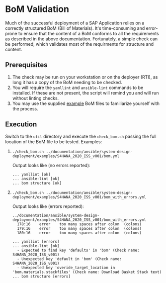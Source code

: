# BoM Validation

Much of the successful deployment of a SAP Application relies on a correctly structured BoM (Bill of Materials). It's time-consuming and error-prone to ensure that the content of a BoM conforms to all the requirements as described in the above documentation. Fortunately, a simple check can be performed, which validates most of the requirments for structure and content.

## Prerequisites

1. The check may be run on your workstation or on the deployer (RTI), as long it has a copy of the BoM needing to be checked.
1. You will require the `yamllint` and `ansible-lint` commands to be installed. If these are not present, the script will remind you and will run without linting checks.
1. You may use the supplied [example](./examples/) BoM files to familiarize yourself with the process.

## Execution

Switch to the `util` directory and execute the `check_bom.sh` passing the full location of the BoM file to be tested. Examples:

1. `./check_bom.sh ../documentation/ansible/system-design-deployment/examples/S4HANA_2020_ISS_v001/bom.yml`

   Output looks like (no errors reported):

     ```text
     ... yamllint [ok]
     ... ansible-lint [ok]
     ... bom structure [ok]
     ```

1. `./check_bom.sh ../documentation/ansible/system-design-deployment/examples/S4HANA_2020_ISS_v001/bom_with_errors.yml`

   Output looks like (errors reported):

     ```text
     ../documentation/ansible/system-design-deployment/examples/S4HANA_2020_ISS_v001/bom_with_errors.yml
       178:16    error    too many spaces after colon  (colons)
       179:16    error    too many spaces after colon  (colons)
       180:16    error    too many spaces after colon  (colons)

     ... yamllint [errors]
     ... ansible-lint [ok]
       - Expected to find key 'defaults' in 'bom' (Check name: S4HANA_2020_ISS_v001)
       - Unexpected key 'default in 'bom' (Check name: S4HANA_2020_ISS_v001)
       - Unexpected key 'overide_target_location in 'bom.materials.stackfiles' (Check name: Download Basket Stack text)
     ... bom structure [errors]
     ```
